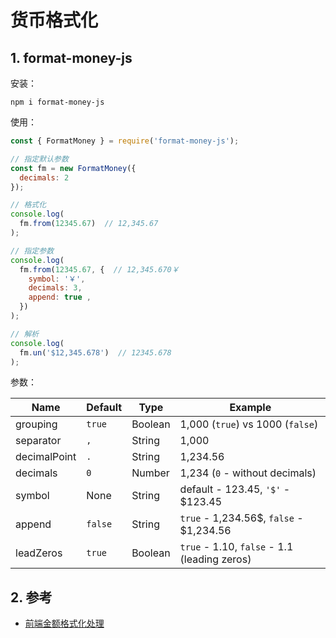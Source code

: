 # 货币格式化

## 1. format-money-js

安装：

```shell
npm i format-money-js
```

使用：

```js
const { FormatMoney } = require('format-money-js');

// 指定默认参数
const fm = new FormatMoney({
  decimals: 2
});

// 格式化
console.log( 
  fm.from(12345.67)  // 12,345.67
);

// 指定参数
console.log( 
  fm.from(12345.67, {  // 12,345.670￥
    symbol: '￥', 
    decimals: 3, 
    append: true ,
  }) 
);

// 解析
console.log( 
  fm.un('$12,345.678')  // 12345.678
);
```

参数：

| Name          | Default    | Type    | Example
|---------------|------------|---------|----------------------------------------------|
| grouping      | `true`     | Boolean | 1,000 (`true`) vs 1000 (`false`)             |
| separator     | `,`        | String  | 1,000                                        |
| decimalPoint  | `.`        | String  | 1,234.56                                     |
| decimals      | `0`        | Number  | 1,234 (`0` - without decimals)               |
| symbol        | None       | String  | default - 123.45, `'$'` - $123.45            |
| append        | `false`    | String  | `true` - 1,234.56$, `false` - $1,234.56      |
| leadZeros     | `true`     | Boolean | `true` - 1.10, `false` - 1.1 (leading zeros) |

## 2. 参考

* [前端金额格式化处理](https://juejin.cn/post/7028086399601475591)